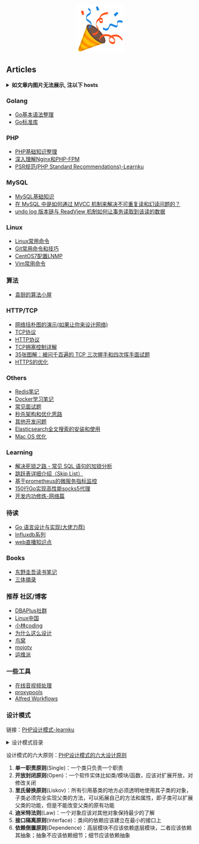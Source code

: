 <div align=center>
  <img src="images/tada.png" link="https://github.com/kjh123/blog">
</div>

## Articles 

<details><summary><b>如文章内图片无法展示, 注以下 hosts </b></summary>

```hosts
# GitHub Start
199.232.28.133    assets-cdn.github.com
199.232.28.133    raw.githubusercontent.com
199.232.28.133    raw.github.com
199.232.28.133    gist.githubusercontent.com
199.232.28.133    cloud.githubusercontent.com
199.232.28.133    camo.githubusercontent.com
199.232.28.133    avatars.githubusercontent.com
199.232.28.133    avatars0.githubusercontent.com
199.232.28.133    avatars1.githubusercontent.com
199.232.28.133    avatars2.githubusercontent.com
199.232.28.133    avatars3.githubusercontent.com
199.232.28.133    avatars4.githubusercontent.com
199.232.28.133    avatars5.githubusercontent.com
199.232.28.133    avatars6.githubusercontent.com
199.232.28.133    avatars7.githubusercontent.com
199.232.28.133    avatars8.githubusercontent.com
# GitHub End
```

</details>

### Golang
- [Go基本语法整理](https://github.com/kjh123/blog/blob/master/golang/Go基本语法整理.md)
- [Go标准库](https://github.com/kjh123/blog/blob/master/golang/Go标准库.md)

### PHP
- [PHP基础知识整理](https://github.com/kjh123/blog/blob/master/php/php.md)
- [深入理解Nginx和PHP-FPM](https://github.com/kjh123/blog/blob/master/php/php-fpm.md)
- [PSR规范(PHP Standard Recommendations)-Learnku](https://learnku.com/docs/psr)

### MySQL
- [MySQL基础知识](https://github.com/kjh123/blog/blob/master/mysql/mysql.md)
- [在 MySQL 中是如何通过 MVCC 机制来解决不可重复读和幻读问题的？](https://mp.weixin.qq.com/s/CGb94hM9POkdUQFNIrQXwA)
- [undo log 版本链与 ReadView 机制如何让事务读取到该读的数据](https://mp.weixin.qq.com/s/DOlCuvnWm87zeE51baDqhA)

### Linux
- [Linux常用命令](https://github.com/kjh123/blog/blob/master/linux/Linux常用命令.md)
- [Git常用命令和技巧](https://github.com/kjh123/blog/blob/master/linux/Git常用命令和技巧.md)
- [CentOS7配置LNMP](https://github.com/kjh123/blog/blob/master/linux/CentOS7配置LNMP.md)
- [Vim常用命令](https://github.com/kjh123/blog/blob/master/linux/vim常用命令.md)

### 算法
- [袁厨的算法小屋](https://github.com/chefyuan/algorithm-base)

### HTTP/TCP
- [网络括朴图的演示(如果让你来设计网络)](https://mp.weixin.qq.com/s/jiPMUk6zUdOY6eKxAjNDbQ)
- [TCP协议](https://mp.weixin.qq.com/s/Uf42QEL6WUSHOwJ403FwOA)
- [HTTP协议](https://github.com/kjh123/blog/blob/master/others/http.md)
- [TCP拥塞控制详解](https://mp.weixin.qq.com/s/KTKVu3uCC5MFlU5oylZPFA)
- [35张图解：被问千百遍的 TCP 三次握手和四次挥手面试题](https://www.cnblogs.com/xiaolincoding/p/12638546.html)
- [HTTPS的优化](https://mp.weixin.qq.com/s/gGOuIvrDuCP057v8KhTgXQ)

### Others
- [Redis笔记](https://github.com/kjh123/blog/blob/master/others/redis.md)
- [Docker学习笔记](https://github.com/kjh123/blog/blob/master/others/Docker学习笔记.md)
- [常见面试题](https://github.com/kjh123/blog/blob/master/others/面试题.md)
- [秒杀架构和优化思路](https://github.com/kjh123/blog/blob/master/others/秒杀架构和优化思路.md)
- [其他开发问题](https://github.com/kjh123/blog/blob/master/others/other.md)
- [Elasticsearch全文搜索的安装和使用](https://github.com/kjh123/blog/blob/master/others/Elasticsearch.md)
- [Mac OS 优化](https://github.com/kjh123/blog/blob/master/macos/macos.md)

### Learning
- [解决死锁之路 - 常见 SQL 语句的加锁分析](https://www.aneasystone.com/archives/2017/12/solving-dead-locks-three.html)
- [跳跃表详细介绍（Skip List）](https://mp.weixin.qq.com/s/KN9irTdsuiREuiqujWYSTQ)
- [基于prometheus的微服务指标监控](https://github.com/tal-tech/zero-doc/blob/main/doc/metric.md)
- [150行Go实现高性能socks5代理](https://mp.weixin.qq.com/s/WjRRCU3xKvDRKgru9dZ7hg)
- [开发内功修炼-网络篇](https://mp.weixin.qq.com/mp/appmsgalbum?action=getalbum&album_id=1532487451997454337)

### 待读
- [Go 语言设计与实现(大佬力荐)](https://draveness.me/golang/docs/part1-prerequisite/ch01-prepare/golang-debug/)
- [Influxdb系列](https://www.cnblogs.com/zouhao/p/10997903.html)
- [web直播知识点](https://github.com/imweb/blog/issues/2)

### Books
- [东野圭吾读书笔记](https://github.com/kjh123/blog/blob/master/books/东野圭吾.md)
- [三体摘录](https://github.com/kjh123/blog/blob/master/books/三体.md)

### 推荐 社区/博客
- [DBAPlus社群](https://dbaplus.cn/)
- [Linux中国](https://linux.cn/tech/)
- [小林coding](https://www.cnblogs.com/xiaolincoding/)
- [为什么这么设计](https://draveness.me/)
- [鸟窝](https://colobu.com/categories/Go/)
- [mojotv](https://mojotv.cn/)
- [运维派](http://www.yunweipai.com/)

### 一些工具
- [在线音视频处理](https://www.xunjieshipin.com/online-converter)
- [proxypools](https://proxypoolss.tk)
- [Alfred Workflows](http://www.packal.org/workflow-list?sort_by=changed&sort_order=DESC&items_per_page=100)

### 设计模式
链接：[PHP设计模式-learnku](https://learnku.com/docs/php-design-patterns/2018)

<details><summary>设计模式目录</summary>

创建型
- [抽象工厂模式（Abstract Factory）](https://learnku.com/docs/php-design-patterns/2018/AbstractFactory/1487)
- [建造者模式（Builder）](https://learnku.com/docs/php-design-patterns/2018/Builder/1488)
- [工厂方法模式（Factory Method）](https://learnku.com/docs/php-design-patterns/2018/FactoryMethod/1489)
- [多例模式（Multiton）](https://learnku.com/docs/php-design-patterns/2018/Multiton/1490)
- [对象池模式（Pool）](https://learnku.com/docs/php-design-patterns/2018/Pool/1491)
- [原型模式（Prototype）](https://learnku.com/docs/php-design-patterns/2018/Prototype/1492)
- [简单工厂模式（Simple Factory）](https://learnku.com/docs/php-design-patterns/2018/SimpleFactory/1493)
- [单例模式（Singleton）](https://learnku.com/docs/php-design-patterns/2018/Singleton/1494)
- [静态工厂模式（Static Factory）](https://learnku.com/docs/php-design-patterns/2018/StaticFactory/1495)

结构型
- [适配器模式（Adapter）](https://learnku.com/docs/php-design-patterns/2018/Adapter/1496)
- [桥梁模式（Bridge）](https://learnku.com/docs/php-design-patterns/2018/Bridge/1497)
- [组合模式（Composite）](https://learnku.com/docs/php-design-patterns/2018/Composite/1498)
- [数据映射模式（Data Mapper）](https://learnku.com/docs/php-design-patterns/2018/DataMapper/1499)
- [装饰模式（Decorator）](https://learnku.com/docs/php-design-patterns/2018/Decorator/1500)
- [依赖注入模式（Dependency Injection）](https://learnku.com/docs/php-design-patterns/2018/DependencyInjection/1501)
- [门面模式（Facade）](https://learnku.com/docs/php-design-patterns/2018/Facade/1502)
- [流接口模式（Fluent Interface）](https://learnku.com/docs/php-design-patterns/2018/FluentInterface/1503)
- [享元模式（Flyweight）](https://learnku.com/docs/php-design-patterns/2018/Flyweight/1504)
- [代理模式（Proxy）](https://learnku.com/docs/php-design-patterns/2018/Proxy/1505)
- [注册模式（Registry）](https://learnku.com/docs/php-design-patterns/2018/Registry/1506)

行为型
- [责任链模式（Chain Of Responsibilities）](https://learnku.com/docs/php-design-patterns/2018/ChainOfResponsibilities/1507)
- [命令行模式（Command）](https://learnku.com/docs/php-design-patterns/2018/Command/1508)
- [迭代器模式（Iterator）](https://learnku.com/docs/php-design-patterns/2018/Iterator/1509)
- [中介者模式（Mediator）](https://learnku.com/docs/php-design-patterns/2018/Mediator/1510)
- [备忘录模式（Memento）](https://learnku.com/docs/php-design-patterns/2018/Memento/1511)
- [空对象模式（Null Object）](https://learnku.com/docs/php-design-patterns/2018/NullObject/1512)
- [观察者模式（Observer）](https://learnku.com/docs/php-design-patterns/2018/Observer/1513)
- [规格模式（Specification）](https://learnku.com/docs/php-design-patterns/2018/Specification/1514)
- [状态模式（State）](https://learnku.com/docs/php-design-patterns/2018/State/1515)
- [策略模式（Strategy）](https://learnku.com/docs/php-design-patterns/2018/Strategy/1516)
- [模板方法模式（Template Method）](https://learnku.com/docs/php-design-patterns/2018/TemplateMethod/1517)
- [访问者模式（Visitor）](https://learnku.com/docs/php-design-patterns/2018/Visitor/1519)

其他类型
- [委托模式（Delegation）](https://learnku.com/docs/php-design-patterns/2018/Delegation/1520)
- [服务定位器模式（Service Locator）](https://learnku.com/docs/php-design-patterns/2018/ServiceLocator/1521)
- [资源库模式（Repository）](https://learnku.com/docs/php-design-patterns/2018/Repository/1522)
- [实体属性值模式（EAV 模式）](https://learnku.com/docs/php-design-patterns/2018/EAV/1523)
</details>

设计模式的六大原则：[PHP设计模式的六大设计原则](https://blog.csdn.net/bushuwei/article/details/85234393)
1. **单一职责原则**(Single)：一个类只负责一个职责
2. **开放封闭原则**(Open)：一个软件实体比如类/模块/函数，应该对扩展开放，对修改关闭
3. **里氏替换原则**(Liskov)：所有引用基类的地方必须透明地使用其子类的对象，子类必须完全实现父类的方法，可以拓展自己的方法和属性，即子类可以扩展父类的功能，但是不能改变父类的原有功能
4. **迪米特法则**(Law)：一个对象应该对其他对象保持最少的了解
5. **接口隔离原则**(Interface)：类间的依赖应该建立在最小的接口上
6. **依赖倒置原则**(Dependence)：高层模块不应该依赖底层模块，二者应该依赖其抽象；抽象不应该依赖细节；细节应该依赖抽象

